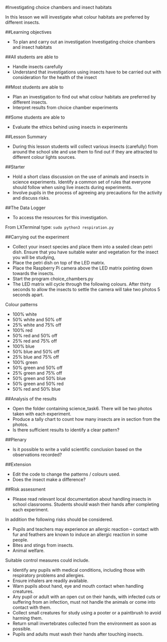 #Investigating choice chambers and insect habitats

In this lesson we will investigate what colour habitats are preferred by different insects.

##Learning objectives

- To plan and carry out an investigation Investigating choice chambers and insect habitats

##All students are able to

- Handle insects carefully
- Understand that investigations using insects have to be carried out with consideration for the health of the insect

##Most students are able to 

- Plan an investigation to find out what colour habitats are preferred by different insects.
- Interpret results from choice chamber experiments

##Some students are able to

- Evaluate the ethics behind using insects in experiments

##Lesson Summary

- During this lesson students will collect various insects (carefully) from around the school site and use them to find out if they are attracted to different colour lights sources.


##Starter

- Hold a short class discussion on the use of animals and insects in science experiments.  Identify a common set of rules that everyone should follow when using live insects during experiments.
- Involve pupils in the process of agreeing any precautions for the activity and discuss risks.

##The Data Logger

- To access the resources for this investigation.

From LXTerminal type: `sudo python3 respiration.py` 

##Carrying out the experiment

- Collect your insect species and place them into a sealed clean petri dish.  Ensure that you have suitable water and vegetation for the insect you will be studying,
- Place the petri dish on top of the LED matrix.  
- Place the Raspberry Pi camera above the LED matrix pointing down towards the insects.
- Start the program choice_chambers.py
- The LED matrix will cycle through the following colours.  After thirty seconds to allow the insects to settle the camera will take two photos 5 seconds apart.

Colour patterns

- 100% white
- 50% white and 50% off
- 25% white and 75% off
- 100% red
- 50% red and 50% off
- 25% red and 75% off
- 100% blue
- 50% blue and 50% off
- 25% blue and 75% off
- 100% green
- 50% green and 50% off
- 25% green and 75% off
- 50% green and 50% blue
- 50% green and 50% red
- 50% red and 50% blue


##Analysis of the results

- Open the folder containing science_task6.  There will be two photos taken with each experiment.
- Produce a tally chart to count how many insects are in section from the photos.
- Is there sufficient results to identify a clear pattern?

##Plenary 

- Is it possible to write a valid scientific conclusion based on the observations recorded?

##Extension

- Edit the code to change the patterns / colours used.
- Does the insect make a difference?

##Risk assessment

- Please read relevant local documentation about handling insects in school classrooms. Students should wash their hands after completing each experiment.

In addition the following risks should be considered.

- Pupils and teachers may experience an allergic reaction – contact with fur and feathers are known to induce an allergic reaction in some people.
- Bites and stings from insects.
- Animal welfare.

Suitable control measures could include.

- Identify any pupils with medical conditions, including those with respiratory problems and allergies.
- Ensure inhalers are readily available.
- Warn pupils about hand, eye and mouth contact when handling creatures.
- Any pupil or adult with an open cut on their hands, with infected cuts or suffering from an infection, must not handle the animals or come into contact with them.
- Collect small creatures for study using a pooter or a paintbrush to avoid harming them.
- Return small invertebrates collected from the environment as soon as possible.
- Pupils and adults must wash their hands after touching insects.

